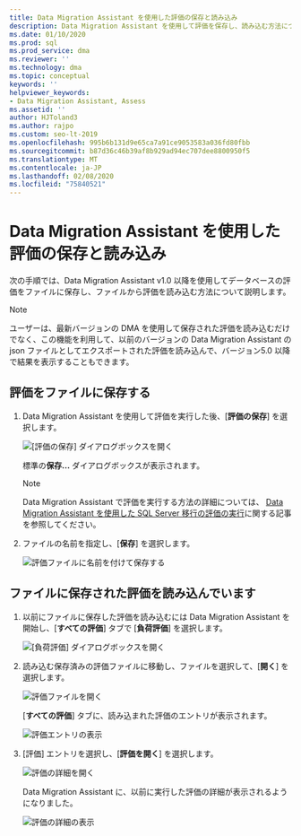 ```yaml
---
title: Data Migration Assistant を使用した評価の保存と読み込み
description: Data Migration Assistant を使用して評価を保存し、読み込む方法について説明します。
ms.date: 01/10/2020
ms.prod: sql
ms.prod_service: dma
ms.reviewer: ''
ms.technology: dma
ms.topic: conceptual
keywords: ''
helpviewer_keywords:
- Data Migration Assistant, Assess
ms.assetid: ''
author: HJToland3
ms.author: rajpo
ms.custom: seo-lt-2019
ms.openlocfilehash: 995b6b131d9e65ca7a91ce9053583a036fd80fbb
ms.sourcegitcommit: b87d36c46b39af8b929ad94ec707dee8800950f5
ms.translationtype: MT
ms.contentlocale: ja-JP
ms.lasthandoff: 02/08/2020
ms.locfileid: "75840521"
---
```

# <a name="save-and-load-assessments-with-data-migration-assistant"></a>Data Migration Assistant を使用した評価の保存と読み込み

次の手順では、Data Migration Assistant v1.0 以降を使用してデータベースの評価をファイルに保存し、ファイルから評価を読み込む方法について説明します。

> [!NOTE]
> ユーザーは、最新バージョンの DMA を使用して保存された評価を読み込むだけでなく、この機能を利用して、以前のバージョンの Data Migration Assistant の json ファイルとしてエクスポートされた評価を読み込んで、バージョン5.0 以降で結果を表示することもできます。

## <a name="saving-an-assessment-to-a-file"></a>評価をファイルに保存する

1. Data Migration Assistant を使用して評価を実行した後、[**評価の保存**] を選択します。

   ![[評価の保存] ダイアログボックスを開く](../dma/media/dma-save-load-assessments/dma-open-save-dialog.png)

   標準の**保存...** ダイアログボックスが表示されます。

   > [!NOTE]
   > Data Migration Assistant で評価を実行する方法の詳細については、 [Data Migration Assistant を使用した SQL Server 移行の評価の実行](../dma/dma-assesssqlonprem.md)に関する記事を参照してください。

2. ファイルの名前を指定し、[**保存**] を選択します。

   ![評価ファイルに名前を付けて保存する](../dma/media/dma-save-load-assessments/dma-name-save-assessment.png)

## <a name="loading-an-assessment-saved-to-a-file"></a>ファイルに保存された評価を読み込んでいます

1. 以前にファイルに保存した評価を読み込むには Data Migration Assistant を開始し、[**すべての評価**] タブで [**負荷評価**] を選択します。

   ![[負荷評価] ダイアログボックスを開く](../dma/media/dma-save-load-assessments/dma-open-load-dialog.png)

2. 読み込む保存済みの評価ファイルに移動し、ファイルを選択して、[**開く**] を選択します。

   ![評価ファイルを開く](../dma/media/dma-save-load-assessments/dma-open-assessment.png)

   [**すべての評価**] タブに、読み込まれた評価のエントリが表示されます。

   ![評価エントリの表示](../dma/media/dma-save-load-assessments/dma-display-assessment-entry.png)

3. [評価] エントリを選択し、[**評価を開く**] を選択します。

   ![評価の詳細を開く](../dma/media/dma-save-load-assessments/dma-open-assessment-detail.png)

   Data Migration Assistant に、以前に実行した評価の詳細が表示されるようになりました。

   ![評価の詳細の表示](../dma/media/dma-save-load-assessments/dma-display-assessment-detail.png)
